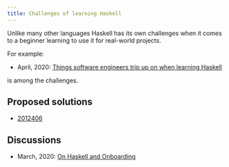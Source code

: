 ```yaml
---
title: Challenges of learning Haskell
---
```


Unlike many other languages Haskell has its own challenges when it comes to a beginner learning to use it for real-world projects.

For example:

* April, 2020: [Things software engineers trip up on when learning Haskell](https://williamyaoh.com/posts/2020-04-12-software-engineer-hangups.html)

<f1f12133> is among the challenges.

## Proposed solutions

* [2012406](z://boringhaskell)

## Discussions

* March, 2020: [On Haskell and Onboarding](https://old.reddit.com/r/haskell/comments/fpdsit/on_haskell_and_onboarding/)

